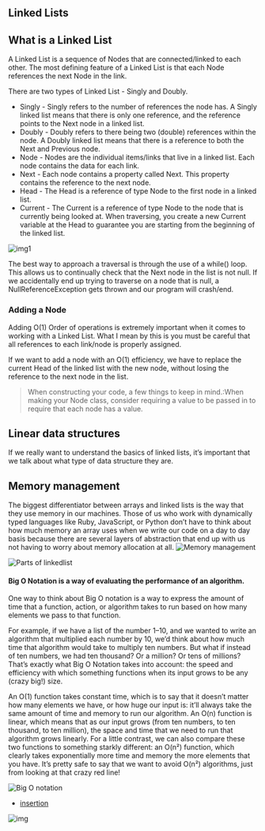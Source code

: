 ## Linked Lists

## What is a Linked List
A Linked List is a sequence of Nodes that are connected/linked to each other. The most defining feature of a Linked List is that each Node references the next Node in the link.

There are two types of Linked List - Singly and Doubly.

- Singly - Singly refers to the number of references the node has. A Singly linked list means that there is only one reference, and the reference points to the Next node in a linked list.
- Doubly - Doubly refers to there being two (double) references within the node. A Doubly linked list means that there is a reference to both the Next and Previous node.
- Node - Nodes are the individual items/links that live in a linked list. Each node contains the data for each link.
- Next - Each node contains a property called Next. This property contains the reference to the next node.
- Head - The Head is a reference of type Node to the first node in a linked list.
- Current - The Current is a reference of type Node to the node that is currently being looked at. When traversing, you create a new Current variable at the Head to guarantee you are starting from the beginning of the linked list.

![img1](https://codefellows.github.io/common_curriculum/data_structures_and_algorithms/Code_401/class-05/resources/images/LinkedList1.PNG)



The best way to approach a traversal is through the use of a while() loop. This allows us to continually check that the Next node in the list is not null. If we accidentally end up trying to traverse on a node that is null, a NullReferenceException gets thrown and our program will crash/end.


### Adding a Node
Adding O(1)
Order of operations is extremely important when it comes to working with a Linked List. What I mean by this is you must be careful that all references to each link/node is properly assigned.

If we want to add a node with an O(1) efficiency, we have to replace the current Head of the linked list with the new node, without losing the reference to the next node in the list.

> When constructing your code, a few things to keep in mind.:When making your Node class, consider requiring a value to be passed in to require that each node has a value.



## Linear data structures
If we really want to understand the basics of linked lists, it’s important that we talk about what type of data structure they are.


## Memory management
The biggest differentiator between arrays and linked lists is the way that they use memory in our machines. Those of us who work with dynamically typed languages like Ruby, JavaScript, or Python don’t have to think about how much memory an array uses when we write our code on a day to day basis because there are several layers of abstraction that end up with us not having to worry about memory allocation at all.
![Memory management](https://miro.medium.com/max/700/1*G43FVT5xJ1n1QDKVNZUxXQ.jpeg)



![Parts of linkedlist](https://miro.medium.com/max/700/1*K0_eV07tJtKQSVGKfP18bw.jpeg)


#### Big O Notation is a way of evaluating the performance of an algorithm.

One way to think about Big O notation is a way to express the amount of time that a function, action, or algorithm takes to run based on how many elements we pass to that function.

For example, if we have a list of the number 1–10, and we wanted to write an algorithm that multiplied each number by 10, we’d think about how much time that algorithm would take to multiply ten numbers. But what if instead of ten numbers, we had ten thousand? Or a million? Or tens of millions? That’s exactly what Big O Notation takes into account: the speed and efficiency with which something functions when its input grows to be any (crazy big!) size.

An O(1) function takes constant time, which is to say that it doesn’t matter how many elements we have, or how huge our input is: it’ll always take the same amount of time and memory to run our algorithm. An O(n) function is linear, which means that as our input grows (from ten numbers, to ten thousand, to ten million), the space and time that we need to run that algorithm grows linearly.
For a little contrast, we can also compare these two functions to something starkly different: an O(n²) function, which clearly takes exponentially more time and memory the more elements that you have. It’s pretty safe to say that we want to avoid O(n²) algorithms, just from looking at that crazy red line!

![Big O notation](https://miro.medium.com/max/500/1*FC0XX0-9Vx7yCS0dTS2Zrw.jpeg)


- [insertion](https://miro.medium.com/max/700/1*Jy5tjwrMdtpGl2ceq4f94A.jpeg)

![img](https://miro.medium.com/max/700/1*cUehR5S18XSoVLaPNfNzlA.jpeg)